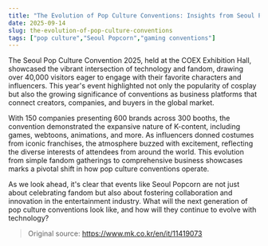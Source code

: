 ```yaml
---
title: "The Evolution of Pop Culture Conventions: Insights from Seoul Popcorn 2025"
date: 2025-09-14
slug: the-evolution-of-pop-culture-conventions
tags: ["pop culture","Seoul Popcorn","gaming conventions"]
---
```


The Seoul Pop Culture Convention 2025, held at the COEX Exhibition Hall, showcased the vibrant intersection of technology and fandom, drawing over 40,000 visitors eager to engage with their favorite characters and influencers. This year's event highlighted not only the popularity of cosplay but also the growing significance of conventions as business platforms that connect creators, companies, and buyers in the global market.

With 150 companies presenting 600 brands across 300 booths, the convention demonstrated the expansive nature of K-content, including games, webtoons, animations, and more. As influencers donned costumes from iconic franchises, the atmosphere buzzed with excitement, reflecting the diverse interests of attendees from around the world. This evolution from simple fandom gatherings to comprehensive business showcases marks a pivotal shift in how pop culture conventions operate.

As we look ahead, it's clear that events like Seoul Popcorn are not just about celebrating fandom but also about fostering collaboration and innovation in the entertainment industry. What will the next generation of pop culture conventions look like, and how will they continue to evolve with technology?
> Original source: https://www.mk.co.kr/en/it/11419073